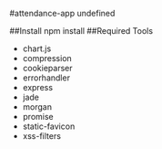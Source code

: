 #attendance-app
undefined

##Install
		npm install
##Required Tools
* chart.js
* compression
* cookieparser
* errorhandler
* express
* jade
* morgan
* promise
* static-favicon
* xss-filters